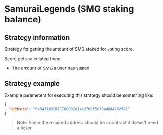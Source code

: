 # SamuraiLegends (SMG staking balance)

## Strategy information
Strategy for getting the amount of SMG staked for voting score.

Score gets calculated from:
- The amount of SMG a user has staked

## Strategy example
Example parameters for executing this strategy should be something like:
```json
{
  "address": "0x94fAb5C81E760B32d14aD70Cf5c79a4BdA702981"
}
```
> Note: Since the required address should be a contract it doesn't need a ticker
